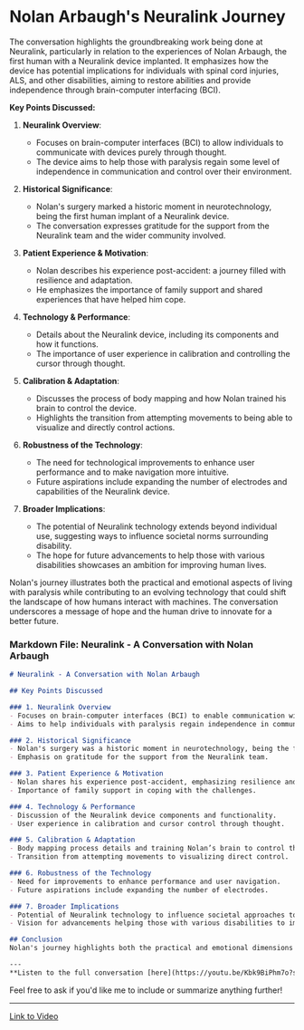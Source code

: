 # Nolan Arbaugh's Neuralink Journey

The conversation highlights the groundbreaking work being done at Neuralink, particularly in relation to the experiences of Nolan Arbaugh, the first human with a Neuralink device implanted. It emphasizes how the device has potential implications for individuals with spinal cord injuries, ALS, and other disabilities, aiming to restore abilities and provide independence through brain-computer interfacing (BCI).

**Key Points Discussed:**

1. **Neuralink Overview**:
   - Focuses on brain-computer interfaces (BCI) to allow individuals to communicate with devices purely through thought.
   - The device aims to help those with paralysis regain some level of independence in communication and control over their environment.

2. **Historical Significance**:
   - Nolan's surgery marked a historic moment in neurotechnology, being the first human implant of a Neuralink device.
   - The conversation expresses gratitude for the support from the Neuralink team and the wider community involved.

3. **Patient Experience & Motivation**:
   - Nolan describes his experience post-accident: a journey filled with resilience and adaptation.
   - He emphasizes the importance of family support and shared experiences that have helped him cope.

4. **Technology & Performance**:
   - Details about the Neuralink device, including its components and how it functions.
   - The importance of user experience in calibration and controlling the cursor through thought.

5. **Calibration & Adaptation**:
   - Discusses the process of body mapping and how Nolan trained his brain to control the device.
   - Highlights the transition from attempting movements to being able to visualize and directly control actions.

6. **Robustness of the Technology**:
   - The need for technological improvements to enhance user performance and to make navigation more intuitive.
   - Future aspirations include expanding the number of electrodes and capabilities of the Neuralink device.

7. **Broader Implications**:
   - The potential of Neuralink technology extends beyond individual use, suggesting ways to influence societal norms surrounding disability.
   - The hope for future advancements to help those with various disabilities showcases an ambition for improving human lives.

Nolan's journey illustrates both the practical and emotional aspects of living with paralysis while contributing to an evolving technology that could shift the landscape of how humans interact with machines. The conversation underscores a message of hope and the human drive to innovate for a better future.

### Markdown File: Neuralink - A Conversation with Nolan Arbaugh

```markdown
# Neuralink - A Conversation with Nolan Arbaugh

## Key Points Discussed

### 1. Neuralink Overview
- Focuses on brain-computer interfaces (BCI) to enable communication with devices purely through thought.
- Aims to help individuals with paralysis regain independence in communication and environmental control.

### 2. Historical Significance
- Nolan's surgery was a historic moment in neurotechnology, being the first human implant of a Neuralink device.
- Emphasis on gratitude for the support from the Neuralink team.

### 3. Patient Experience & Motivation
- Nolan shares his experience post-accident, emphasizing resilience and adaptation.
- Importance of family support in coping with the challenges.

### 4. Technology & Performance
- Discussion of the Neuralink device components and functionality.
- User experience in calibration and cursor control through thought.

### 5. Calibration & Adaptation
- Body mapping process details and training Nolan’s brain to control the device.
- Transition from attempting movements to visualizing direct control.

### 6. Robustness of the Technology
- Need for improvements to enhance performance and user navigation.
- Future aspirations include expanding the number of electrodes.

### 7. Broader Implications
- Potential of Neuralink technology to influence societal approaches to disability.
- Vision for advancements helping those with various disabilities to improve quality of life.

## Conclusion
Nolan's journey highlights both the practical and emotional dimensions of living with paralysis, contributing to evolving technology that might transform human-machine interactions. It conveys a hopeful message of human resilience and innovation for the future.

--- 
**Listen to the full conversation [here](https://youtu.be/Kbk9BiPhm7o?si=7OPgWUTxUbOomN6z).**
```

Feel free to ask if you'd like me to include or summarize anything further!

---

[Link to Video](https://youtu.be/Kbk9BiPhm7o?si=7OPgWUTxUbOomN6z)